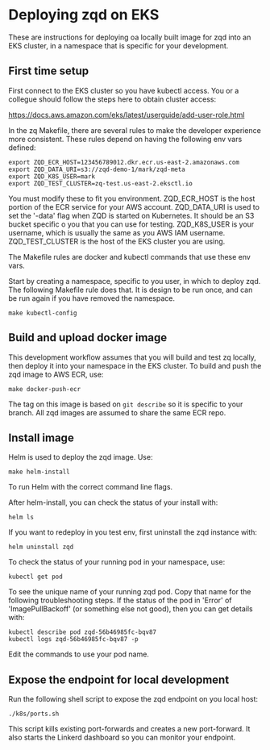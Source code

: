 # Deploying zqd on EKS

These are instructions for deploying oa locally built image for zqd into an EKS cluster, in a namespace that is specific for your development.

## First time setup

First connect to the EKS cluster so you have kubectl access. You or a collegue should follow the steps here to obtain cluster access:

https://docs.aws.amazon.com/eks/latest/userguide/add-user-role.html

In the zq Makefile, there are several rules to make the developer experience more consistent. These rules depend on having the following env vars defined:
```
export ZQD_ECR_HOST=123456789012.dkr.ecr.us-east-2.amazonaws.com
export ZQD_DATA_URI=s3://zqd-demo-1/mark/zqd-meta
export ZQD_K8S_USER=mark
export ZQD_TEST_CLUSTER=zq-test.us-east-2.eksctl.io
```
You must modify these to fit you environment. ZQD_ECR_HOST is the host portion of the ECR service for your AWS account. ZQD_DATA_URI is used to set the '-data' flag when ZQD is started on Kubernetes. It should be an S3 bucket specific o you that you can use for testing. ZQD_K8S_USER is your username, which is usually the same as you AWS IAM username. ZQD_TEST_CLUSTER is the host of the EKS cluster you are using.

The Makefile rules are docker and kubectl commands that use these env vars.

Start by creating a namespace, specific to you user, in which to deploy zqd. The following Makefile rule does that. It is design to be run once, and can be run again if you have removed the namespace.
```
make kubectl-config
```

## Build and upload docker image
This development workflow assumes that you will build and test zq locally, then deploy it into your namespace in the EKS cluster. To build and push the zqd image to AWS ECR, use:
```
make docker-push-ecr
```
The tag on this image is based on `git describe` so it is specific to your branch. All zqd images are assumed to share the same ECR repo.

## Install image
Helm is used to deploy the zqd image. Use:
```
make helm-install
```
To run Helm with the correct command line flags.

After helm-install, you can check the status of your install with:
```
helm ls
```
If you want to redeploy in you test env, first uninstall the zqd instance with:
```
helm uninstall zqd
```
To check the status of your running pod in your namespace, use:
```
kubectl get pod
```
To see the unique name of your running zqd pod. Copy that name for the following troubleshooting steps. If the status of the pod in 'Error' of 'ImagePullBackoff' (or something else not good), then you can get details with:
```
kubectl describe pod zqd-56b46985fc-bqv87
kubectl logs zqd-56b46985fc-bqv87 -p
```
Edit the commands to use your pod name.

## Expose the endpoint for local development
Run the following shell script to expose the zqd endpoint on you local host:
```
./k8s/ports.sh
```
This script kills existing port-forwards and creates a new port-forward. It also starts the Linkerd dashboard so you can monitor your endpoint.

